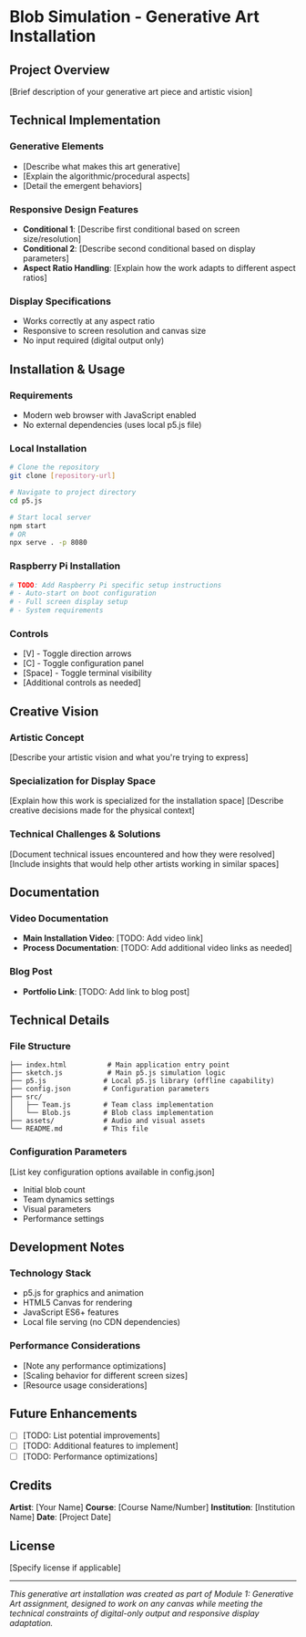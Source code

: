 # Blob Simulation - Generative Art Installation

## Project Overview

[Brief description of your generative art piece and artistic vision]

## Technical Implementation

### Generative Elements
- [Describe what makes this art generative]
- [Explain the algorithmic/procedural aspects]
- [Detail the emergent behaviors]

### Responsive Design Features
- **Conditional 1**: [Describe first conditional based on screen size/resolution]
- **Conditional 2**: [Describe second conditional based on display parameters]
- **Aspect Ratio Handling**: [Explain how the work adapts to different aspect ratios]

### Display Specifications
- Works correctly at any aspect ratio
- Responsive to screen resolution and canvas size
- No input required (digital output only)

## Installation & Usage

### Requirements
- Modern web browser with JavaScript enabled
- No external dependencies (uses local p5.js file)

### Local Installation
```bash
# Clone the repository
git clone [repository-url]

# Navigate to project directory
cd p5.js

# Start local server
npm start
# OR
npx serve . -p 8080
```

### Raspberry Pi Installation
```bash
# TODO: Add Raspberry Pi specific setup instructions
# - Auto-start on boot configuration
# - Full screen display setup
# - System requirements
```

### Controls
- [V] - Toggle direction arrows
- [C] - Toggle configuration panel
- [Space] - Toggle terminal visibility
- [Additional controls as needed]

## Creative Vision

### Artistic Concept
[Describe your artistic vision and what you're trying to express]

### Specialization for Display Space
[Explain how this work is specialized for the installation space]
[Describe creative decisions made for the physical context]

### Technical Challenges & Solutions
[Document technical issues encountered and how they were resolved]
[Include insights that would help other artists working in similar spaces]

## Documentation

### Video Documentation
- **Main Installation Video**: [TODO: Add video link]
- **Process Documentation**: [TODO: Add additional video links as needed]

### Blog Post
- **Portfolio Link**: [TODO: Add link to blog post]

## Technical Details

### File Structure
```
├── index.html          # Main application entry point
├── sketch.js           # Main p5.js simulation logic
├── p5.js              # Local p5.js library (offline capability)
├── config.json        # Configuration parameters
├── src/
│   ├── Team.js        # Team class implementation
│   └── Blob.js        # Blob class implementation
├── assets/            # Audio and visual assets
└── README.md          # This file
```

### Configuration Parameters
[List key configuration options available in config.json]
- Initial blob count
- Team dynamics settings
- Visual parameters
- Performance settings

## Development Notes

### Technology Stack
- p5.js for graphics and animation
- HTML5 Canvas for rendering
- JavaScript ES6+ features
- Local file serving (no CDN dependencies)

### Performance Considerations
- [Note any performance optimizations]
- [Scaling behavior for different screen sizes]
- [Resource usage considerations]

## Future Enhancements

- [ ] [TODO: List potential improvements]
- [ ] [TODO: Additional features to implement]
- [ ] [TODO: Performance optimizations]

## Credits

**Artist**: [Your Name]
**Course**: [Course Name/Number]
**Institution**: [Institution Name]
**Date**: [Project Date]

## License

[Specify license if applicable]

---

*This generative art installation was created as part of Module 1: Generative Art assignment, designed to work on any canvas while meeting the technical constraints of digital-only output and responsive display adaptation.*